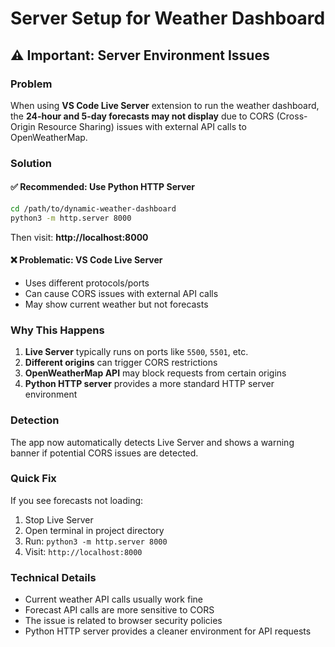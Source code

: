# Server Setup for Weather Dashboard

## ⚠️ Important: Server Environment Issues

### Problem
When using **VS Code Live Server** extension to run the weather dashboard, the **24-hour and 5-day forecasts may not display** due to CORS (Cross-Origin Resource Sharing) issues with external API calls to OpenWeatherMap.

### Solution

#### ✅ **Recommended: Use Python HTTP Server**
```bash
cd /path/to/dynamic-weather-dashboard
python3 -m http.server 8000
```
Then visit: **http://localhost:8000**

#### ❌ **Problematic: VS Code Live Server**
- Uses different protocols/ports
- Can cause CORS issues with external API calls
- May show current weather but not forecasts

### Why This Happens

1. **Live Server** typically runs on ports like `5500`, `5501`, etc.
2. **Different origins** can trigger CORS restrictions
3. **OpenWeatherMap API** may block requests from certain origins
4. **Python HTTP server** provides a more standard HTTP server environment

### Detection

The app now automatically detects Live Server and shows a warning banner if potential CORS issues are detected.

### Quick Fix

If you see forecasts not loading:
1. Stop Live Server
2. Open terminal in project directory
3. Run: `python3 -m http.server 8000`
4. Visit: `http://localhost:8000`

### Technical Details

- Current weather API calls usually work fine
- Forecast API calls are more sensitive to CORS
- The issue is related to browser security policies
- Python HTTP server provides a cleaner environment for API requests